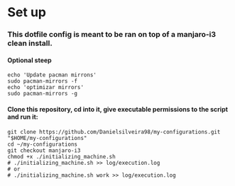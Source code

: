 # Set up

### This dotfile config is meant to be ran on top of a manjaro-i3 clean install.

#### Optional steep
```
echo 'Update pacman mirrons'
sudo pacman-mirrors -f
echo 'optimizar mirrors'
sudo pacman-mirrors -g
```

#### Clone this repository, cd into it, give executable permissions to the script and run it:
```
git clone https://github.com/Danielsilveira98/my-configurations.git "$HOME/my-configurations"
cd ~/my-configurations
git checkout manjaro-i3
chmod +x ./initializing_machine.sh
# ./initializing_machine.sh >> log/execution.log
# or
# ./initializing_machine.sh work >> log/execution.log
```
